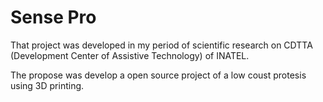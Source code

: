 # Sense Pro

That project was developed in my period of scientific research on CDTTA (Development Center of Assistive Technology) of INATEL.

The propose was develop a open source project of a low coust protesis using 3D printing.

